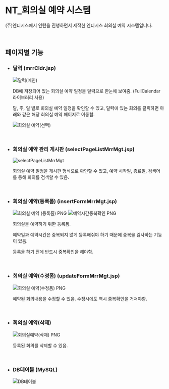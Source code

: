 # NT_회의실 예약 시스템

(주)엔티시스에서 인턴을 진행하면서 제작한 엔티시스 회의실 예약 시스템입니다.

<br/>

## 페이지별 기능

- ### 달력 (mrrCldr.jsp)

  ![달력(메인)](https://user-images.githubusercontent.com/68727627/147057056-2262a0e5-e60f-40c1-b82d-2943f3383d10.PNG)

  DB에 저장되어 있는 회의실 예약 일정을 달력으로 한눈에 보여줌. (FullCalendar 라이브러리 사용)

  달, 주, 일 별로 회의실 예약 일정을 확인할 수 있고, 달력에 있는 회의를 클릭하면 아래와 같은 해당 회의실 예약 페이지로 이동함.

  ![회의실 예약(선택)](https://user-images.githubusercontent.com/68727627/147056804-d99a7e32-c4ea-47b4-b99f-b6f9e1b830f4.PNG)

<br/>

- ### 회의실 예약 관리 게시판 (selectPageListMrrMgt.jsp)

  ![selectPageListMrrMgt](https://user-images.githubusercontent.com/68727627/147057111-00a0b4fb-0cc4-4f3f-bf4b-8facc2b6fea7.PNG)

  회의실 예약 일정을 게시판 형식으로 확인할 수 있고, 예약 시작일, 종료일, 검색어를 통해 회의를 검색할 수 있음.

<br/>

- ### 회의실 예약(등록폼) (insertFormMrrMgt.jsp)

  ![회의실 예약 (등록폼) PNG](https://user-images.githubusercontent.com/68727627/147058055-1736576b-af31-4b23-bea3-e7849c6c2176.png)
  ![예약시간중복확인 PNG](https://user-images.githubusercontent.com/68727627/147058057-79896c07-4cb8-4f44-a9a0-4fb506d0621d.png)

  회의실을 예약하기 위한 등록폼.

  예약일과 예약시간은 중복되지 않게 등록해줘야 하기 때문에 중복을 검사하는 기능이 있음.

  등록을 하기 전에 반드시 중복확인을 해야함.
  
<br/>

- ### 회의실 예약(수정폼) (updateFormMrrMgt.jsp)
  ![회의실 예약(수정폼) PNG](https://user-images.githubusercontent.com/68727627/147058387-e69dc461-9ed4-4357-a4fb-c334d8e51077.png)
  
  예약된 회의내용을 수정할 수 있음. 수정시에도 역시 중복확인을 거쳐야함.

<br/>

- ### 회의실 예약(삭제)
  ![회의실예약(삭제) PNG](https://user-images.githubusercontent.com/68727627/147058390-0e73bae6-53e7-4f42-bc4e-6505d28574b0.png)
  
  등록된 회의를 삭제할 수 있음.

<br/>

- ### DB테이블 (MySQL)
  ![DB테이블](https://user-images.githubusercontent.com/68727627/147059501-087bea63-5fcc-4b64-ac8f-541279de4e04.PNG)
